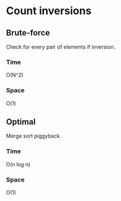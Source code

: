 # Count inversions
## Brute-force
Check for every pair of elements if inversion.
### Time
O(N^2)
### Space
O(1)
## Optimal
Merge sort piggyback.
### Time
O(n log n)
### Space
O(1)